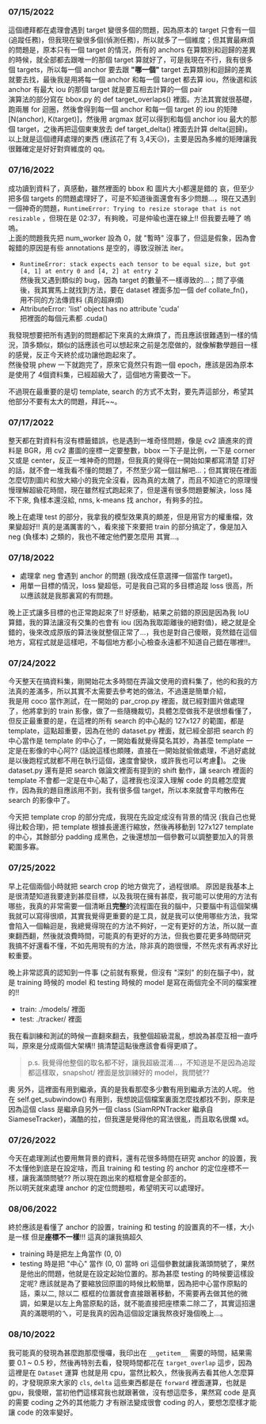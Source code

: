 ### 07/15/2022
這個禮拜都在處理會遇到 target 變很多個的問題，因為原本的 target 只會有一個(追蹤任務)，但我現在變很多個(偵測任務)，所以就多了一個維度；但其實最麻煩的問題是，原本只有一個 target 的情況，所有的 anchors 在算類別和迴歸的差異的時候，就全部都去跟唯一的那個 target 算就好了，可是我現在不行，我有很多個 targets，所以每一個 anchor 要去跟 **"哪一個"** target 去算類別和迴歸的差異就要去找，最後我是用將每一個 anchor 和每一個 target 都去算 iou，然後選和該 anchor 有最大 iou 的那個 target 就是要互相去計算的一個 pair  
演算法的部分寫在 bbox.py 的 def target_overlaps() 裡面。方法其實就很基礎，跑兩層 for 迴圈，然後會得到每一個 anchor 和每一個 target 的 iou 的矩陣 [N(anchor), K(target)]，然後用 argmax 就可以得到和每個 anchor iou 最大的那個 target，之後再把這個東東放去 def target_delta() 裡面去計算 delta(迴歸)。  
以上就是這個禮拜處理的東西 (應該花了有 3,4天😥)，主要是因為多維的矩陣讓我很難確定是好好對齊維度的 qq。

### 07/16/2022
成功讀到資料了，真感動，雖然裡面的 bbox 和 圖片大小都還是錯的 哀，但至少把多個 targets 的問題處理好了，可是不知道後面還會有多少問題...，現在又遇到一個神奇的問題，`RuntimeError: Trying to resize storage that is not resizable` ，但現在是 02:37，有夠晚，可是仲瑜也還在線上!! 但我要去睡了 嗚嗚。  
上面的問題我先把 num_worker 設為 0，就 "暫時" 沒事了，但這是假象，因為會報錯的原因是有些 annotations 是空的，導致沒辦法 iter。  
- `RuntimeError: stack expects each tensor to be equal size, but got [4, 1] at entry 0 and [4, 2] at entry 2`  
然後我又遇到類似的 bug，因為 target 的數量不一樣導致的...；問了亭儀後，我其實馬上就找到方法，要在 dataset 裡面多加一個 def collate_fn()，用不同的方法傳資料 (真的超麻煩)
- AttributeError: 'list' object has no attribute 'cuda'  
把裡面的每個元素都 .cuda()

我發現想要把所有遇到的問題都記下來真的太麻煩了，而且應該很難遇到一樣的情況，頂多類似，類似的話應該也可以想起來之前是怎麼做的，就像解數學題目一樣的感覺，反正今天終於成功讓他跑起來了。  
然後發現 phew 一下就跑完了，原來它竟然只有跑一個 epoch，應該是因為原本是使用了 4個資料集，已經超級大了，這個地方需要改一下。  

不過現在最重要的是切 template, search 的方式不太對，要先弄這部分，希望其他部分不要有太大的問題，拜託~~。  

### 07/17/2022
整天都在對資料有沒有標籤錯誤，也是遇到一堆奇怪問題，像是 cv2 讀進來的資料是 BGR，用 cv2 畫圖的座標一定要整數，bbox 一下子是比例，一下是 corner 又或是 center，反正一堆神奇的問題，但我真的覺得在一開始如果都寫清楚 訂好的話，就不會一堆我看不懂的問題了，不然至少寫一個註解吧...；但其實現在裡面怎麼切割圖片和放大縮小的我完全沒看，因為真的太醜了，而且不知道它的原理慢慢理解超級花時間，現在雖然程式跑起來了，但是還有很多問題要解決，loss 降不下來, 負樣本還沒給, nms, k-means 找 anchor，有夠多的拉。  

晚上在處理 test 的部分，我拿我的模型效果真的頗差，但是用官方的權重檔，效果變超好!! 真的是滿厲害的ㄟ，看來接下來要把 train 的部分搞定了，像是加入 neg (負樣本) 之類的，我也不確定他們要怎麼用 其實...。  

### 07/18/2022
- 處理拿 neg 會遇到 anchor 的問題 (我改成任意選擇一個當作 target)。
- 用單一目標的情況，loss 變超低，可是我自己寫的多目標追蹤 loss 很高，所以應該就是我那裏寫的有問題。

晚上正式讓多目標的也正常跑起來了!! 好感動，結果之前錯的原因是因為我 IoU 算錯，我的算法讓沒有交集的也會有 iou (因為我取距離後的絕對值)，總之就是全錯的，後來改成原版的算法後就整個正常了...，我也是對自己傻眼，竟然錯在這個地方，寫程式就是這樣吧，不每個地方都小心檢查永遠都不知道自己錯在哪裡!!。  

### 07/24/2022
今天整天在搞資料集，剛開始花太多時間在弄論文使用的資料集了，他的和我的方法真的差滿多，所以其實不太需要去參考她的做法，不過還是簡單介紹，  
我是用 coco 當作測試，在一開始的 par_crop.py 裡面，就已經對圖片做處理了，他將拿到的 train 影像，做了一些隨機裁切，具體怎麼做我不是很想看懂了，但反正最重要的是，在這裡的所有 search 的中心點的 127x127 的範圍，都是 template，這點超重要，因為在他的 dataset.py 裡面，就已經全部把 search 的中心當作是 template 的中心了，一開始看就覺得莫名其妙，為甚麼 template 一定是在影像的中心阿?? (話說這樣也頗賤，直接在一開始就偷做處理，不過好處就是以後跑程式就都不用在執行這個，速度會變快，或許我也可以考慮🤔)。  之後 dataset.py 還有是把 search 做論文裡面有提到的 shift 動作，讓 search 裡面的 template 不會都一定是在中心點了，這裡我也沒深入理解 code 的具體怎麼實作，因為我的題目應該用不到，我有很多個 target，所以本來就會平均散佈在 search 的影像中了。  

今天把 template crop 的部分完成，我現在先設定成沒有背景的情況 (我自己也覺得比較合理)，把 template 根據長邊進行縮放，然後再移動到 127x127 template 的中心，其餘部分 padding 成黑色，之後還想加一個參數可以調整要加入的背景範圍多寡。  

### 07/25/2022
早上花個兩個小時就把 search crop 的地方做完了，過程很順。 原因是我基本上是很清楚知道我要達到甚麼目標，以及我現在擁有甚麼，我可能可以使用的方法有哪些，我真的非常需要一個清晰且**完整**的流程圖在我的腦中，只要腦中有這個架構我就可以寫得很順，其實我覺得更重要的是工具，就是我可以使用哪些方法，我常會陷入一個輪迴是，我總覺得現在的方法不夠好，一定有更好的方法，所以就一直東翻西翻，然後就浪費時間，可能真的有更好的方法，但我也要花更多時間研究 我搞不好還看不懂，不如先用現有的方法，除非真的跑很慢，不然先求有再求好比較重要。  

晚上非常認真的認知到一件事 (之前就有察覺，但沒有 "深刻" 的刻在腦子中)，就是 training 時候的 model 和 testing 時候的 model 是寫在兩個完全不同的檔案裡的!!  

- train: ./models/ 裡面
- test: ./tracker/ 裡面

我在看訓練和測試的時候一直翻來翻去，我整個超級混亂，想說為甚麼互相一直呼叫，原來是分成兩個大架構!! 搞清楚這點後應該會看得更順了。  
> p.s. 我覺得他整個的取名都不好，讓我超級混淆...，不知道是不是因為追蹤都這樣取，snapshot/ 裡面是放訓練好的 model，我問號??

奧 另外，這裡面有用到繼承，真的是我看那麼多少數有用到繼承方法的人呢。 他在 self.get_subwindow() 有用到，我想說這個檔案裏面怎麼找都找不到，原來是因為這個 class 是繼承自另外一個 class (SiamRPNTracker 繼承自 SiameseTracker)，滿酷的拉，但我還是覺得他的寫法很亂，而且取名很爛 xd。  

### 07/26/2022
今天在處理測試也要用無背景的資料，還有花很多時間在研究 anchor 的設置，我不太懂他到底是在設定啥，而且 training 和 testing 的 anchor 的定位座標不一樣，讓我滿頭問號?? 所以現在跑出來的框框會是全部歪的。  
所以明天就來處理 anchor 的定位問題啦，希望明天可以處理好。

### 08/06/2022
終於應該是看懂了 anchor 的設置，training 和 testing 的設置真的不一樣，大小是一樣 但是**座標不一樣**!!! 這真的讓我搞超久
- training 時是把左上角當作 (0, 0)
- testing 時是把 "中心" 當作 (0, 0)
當時 ori 這個參數就讓我滿頭問號了，果然是他出的問題，他就是在設定起始位置的。那為甚麼 testing 的時候要這樣設定呢? 應該就是為了要縮放回原圖的時候比較簡單，因為把中心當作原點的話，乘以二, 除以二 框框的位置就會直接跟著移動，不需要再去做其他的微調，如果是以左上角當原點的話，就不能直接把座標乘二除二了，其實這招還真的滿聰明的ㄟ，可是我真的因為這個設定讓我熬夜好幾個晚上...。

### 08/10/2022
我可能真的發現為甚麼跑那麼慢囉，我印出在 `__getitem__` 需要的時間，結果需要 0.1 ~ 0.5 秒，然後再特別去看，發現時間都花在 `target_overlap` 這步，因為這裡是在 `Dataset` 運算 也就是用 cpu，當然比較久，然後我再去看其他人怎麼算的，才發現原來大家的 `cls`, `delta` 這些東西都是在 `forward` 裡面運算，也就是 gpu，我傻眼，當初他們這樣寫我也就跟著做，沒有想這麼多，果然寫 code 是真的需要 coding 之外的其他能力 才有辦法變成很會 coding 的人，要想怎麼樣才能讓 code 的效率變好。
